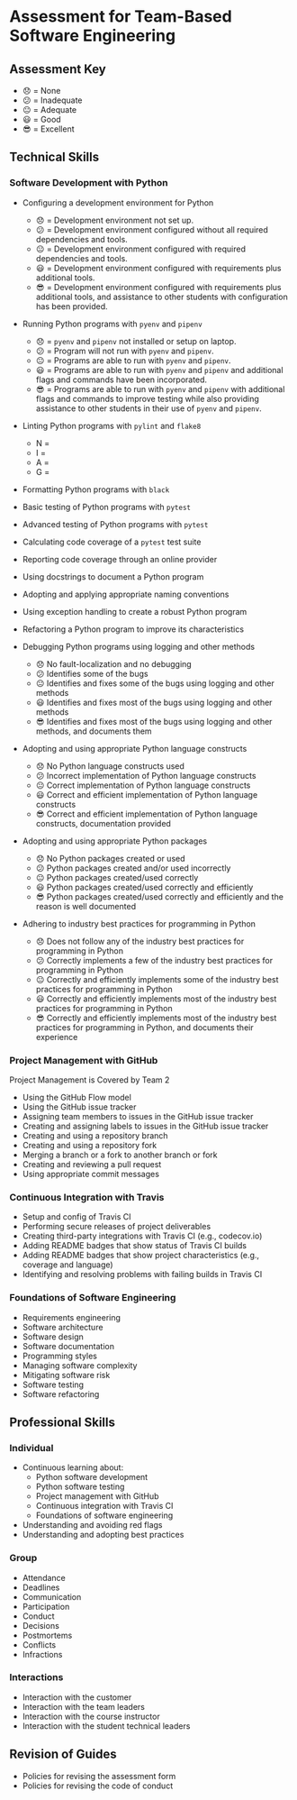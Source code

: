 # Assessment for Team-Based Software Engineering

## Assessment Key

* :disappointed: = None
* :confused: = Inadequate
* :neutral_face: = Adequate
* :smiley: = Good
* :sunglasses: = Excellent

## Technical Skills

### Software Development with Python

* Configuring a development environment for Python
  * :disappointed: = Development environment not set up.
  * :confused: = Development environment configured without all required dependencies and tools.
  * :neutral_face: = Development environment configured with required dependencies and tools.
  * :smiley: = Development environment configured with requirements plus additional tools.
  * :sunglasses: = Development environment configured with requirements plus additional tools, and
    assistance to other students with configuration has been provided.
* Running Python programs with `pyenv` and `pipenv`
  * :disappointed: = `pyenv` and `pipenv` not installed or setup on laptop.
  * :confused: = Program will not run with `pyenv` and `pipenv`.
  * :neutral_face: = Programs are able to run with `pyenv` and `pipenv`.
  * :smiley: = Programs are able to run with `pyenv` and `pipenv` and additional flags
  and commands have been incorporated.
  * :sunglasses: = Programs are able to run with `pyenv` and `pipenv` with additional flags
  and commands to improve testing while also providing assistance to other students
  in their use of `pyenv` and `pipenv`.
* Linting Python programs with `pylint` and `flake8`
  * N =
  * I =
  * A =
  * G =
* Formatting Python programs with `black`
* Basic testing of Python programs with `pytest`
* Advanced testing of Python programs with `pytest`
* Calculating code coverage of a `pytest` test suite
* Reporting code coverage through an online provider
* Using docstrings to document a Python program
* Adopting and applying appropriate naming conventions
* Using exception handling to create a robust Python program
* Refactoring a Python program to improve its characteristics
* Debugging Python programs using logging and other methods
  * :disappointed: No fault-localization and no debugging
  * :confused: Identifies some of the bugs
  * :neutral_face: Identifies and fixes some of the bugs using logging and other
  methods
  * :smiley: Identifies and fixes most of the bugs using logging and other methods
  * :sunglasses: Identifies and fixes most of the bugs using logging and other
  methods, and documents them

* Adopting and using appropriate Python language constructs
  * :disappointed: No Python language constructs used
  * :confused: Incorrect implementation of Python language constructs
  * :neutral_face: Correct implementation of Python language constructs
  * :smiley: Correct and efficient implementation of Python language constructs
  * :sunglasses: Correct and efficient implementation of Python language
  constructs, documentation provided

* Adopting and using appropriate Python packages
  * :disappointed: No Python packages created or used
  * :confused: Python packages created and/or used incorrectly
  * :neutral_face: Python packages created/used correctly
  * :smiley: Python packages created/used correctly and efficiently
  * :sunglasses: Python packages created/used correctly and efficiently
  and the reason is well documented

* Adhering to industry best practices for programming in Python
  * :disappointed: Does not follow any of the industry best practices for
  programming in Python
  * :confused: Correctly implements a few of the industry best practices for
  programming in Python
  * :neutral_face: Correctly and efficiently implements some of the industry
  best practices for programming in Python
  * :smiley: Correctly and efficiently implements most of the industry best
  practices for programming in Python
  * :sunglasses:  Correctly and efficiently implements most of the industry
  best practices for programming in Python, and documents their experience

### Project Management with GitHub

Project Management is Covered by Team 2

* Using the GitHub Flow model
* Using the GitHub issue tracker
* Assigning team members to issues in the GitHub issue tracker
* Creating and assigning labels to issues in the GitHub issue tracker
* Creating and using a repository branch
* Creating and using a repository fork
* Merging a branch or a fork to another branch or fork
* Creating and reviewing a pull request
* Using appropriate commit messages

### Continuous Integration with Travis

* Setup and config of Travis CI
* Performing secure releases of project deliverables
* Creating third-party integrations with Travis CI (e.g., codecov.io)
* Adding README badges that show status of Travis CI builds
* Adding README badges that show project characteristics (e.g., coverage and
  language)
* Identifying and resolving problems with failing builds in Travis CI

### Foundations of Software Engineering

* Requirements engineering
* Software architecture
* Software design
* Software documentation
* Programming styles
* Managing software complexity
* Mitigating software risk
* Software testing
* Software refactoring

## Professional Skills

### Individual

* Continuous learning about:
  * Python software development
  * Python software testing
  * Project management with GitHub
  * Continuous integration with Travis CI
  * Foundations of software engineering
* Understanding and avoiding red flags
* Understanding and adopting best practices

### Group

* Attendance
* Deadlines
* Communication
* Participation
* Conduct
* Decisions
* Postmortems
* Conflicts
* Infractions

### Interactions

* Interaction with the customer
* Interaction with the team leaders
* Interaction with the course instructor
* Interaction with the student technical leaders

## Revision of Guides

* Policies for revising the assessment form
* Policies for revising the code of conduct
